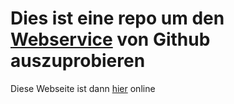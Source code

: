 # Dies ist eine repo um den [Webservice](https://oscarita25.github.io/testWebsite) von Github auszuprobieren

Diese Webseite ist dann [hier](https://oscarita25.github.io/testWebsite) online
